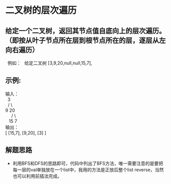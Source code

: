 # 二叉树的层次遍历
## 给定一个二叉树，返回其节点值自底向上的层次遍历。 （即按从叶子节点所在层到根节点所在的层，逐层从左向右遍历）
&ensp;例如：
&ensp;给定二叉树 [3,9,20,null,null,15,7],
## 示例:  
输入：  
&ensp;3  
&nbsp;   / \  
  9  20  
&ensp; &nbsp;   /  \  
&ensp;   15   7  
输出：  
[
  [15,7],
  [9,20],
  [3]
]
## 解题思路
* 利用BFS和DFS的思路即可，代码中列出了BFS方法，唯一需要注意的是要把每一层的val单独放在一个list中，我用的方法是正放后整个list reverse，当然也可以利用前插法完成。
